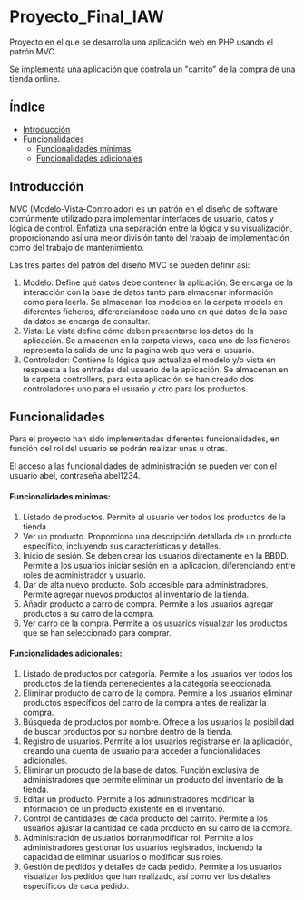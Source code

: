 # Proyecto_Final_IAW
Proyecto en el que se desarrolla una aplicación web en PHP usando el patrón MVC. 

Se implementa una aplicación que controla un "carrito" de la compra de una tienda online.

## Índice

- [Introducción](#introducción)
- [Funcionalidades](#funcionalidades)
  - [Funcionalidades mínimas](#funcionalidades-mínimas)
  - [Funcionalidades adicionales](#funcionalidades-adicionales)

## Introducción

MVC (Modelo-Vista-Controlador) es un patrón en el diseño de software comúnmente utilizado para implementar interfaces de usuario, datos y lógica de control. Enfatiza una separación entre la lógica y su visualización, proporcionando así una mejor división tanto del trabajo de implementación como del trabajo de mantenimiento.

Las tres partes del patrón del diseño MVC se pueden definir así:

1. Modelo: Define qué datos debe contener la aplicación. Se encarga de la interacción con la base de datos tanto para almacenar información como para leerla. Se almacenan los modelos en la carpeta models en diferentes ficheros, diferenciandose cada uno en qué datos de la base da datos se encarga de consultar.
2. Vista: La vista define cómo deben presentarse los datos de la aplicación. Se almacenan en la carpeta views, cada uno de los ficheros representa la salida de una la página web que verá el usuario.
3. Controlador: Contiene la lógica que actualiza el modelo y/o vista en respuesta a las entradas del usuario de la aplicación. Se almacenan en la carpeta controllers, para esta aplicación se han creado dos controladores uno para el usuario y otro para los productos.

## Funcionalidades

Para el proyecto han sido implementadas diferentes funcionalidades, en función del rol del usuario se podrán realizar unas u otras. 

El acceso a las funcionalidades de administración se pueden ver con el usuario abel, contraseña abel1234.

#### Funcionalidades mínimas:
1. Listado de productos. Permite al usuario ver todos los productos de la tienda.
2. Ver un producto. Proporciona una descripción detallada de un producto específico, incluyendo sus características y detalles.
3. Inicio de sesión. Se deben crear los usuarios directamente en la BBDD. Permite a los usuarios iniciar sesión en la aplicación, diferenciando entre roles de administrador y usuario.
4. Dar de alta nuevo producto. Solo accesible para administradores. Permite agregar nuevos productos al inventario de la tienda.
5. Añadir producto a carro de compra. Permite a los usuarios agregar productos a su carro de la compra.
6. Ver carro de la compra. Permite a los usuarios visualizar los productos que se han seleccionado para comprar.

#### Funcionalidades adicionales:
1. Listado de productos por categoría. Permite a los usuarios ver todos los productos de la tienda pertenecientes a la categoría seleccionada.
2. Eliminar producto de carro de la compra. Permite a los usuarios eliminar productos específicos del carro de la compra antes de realizar la compra.
3. Búsqueda de productos por nombre. Ofrece a los usuarios la posibilidad de buscar productos por su nombre dentro de la tienda.
4. Registro de usuarios. Permite a los usuarios registrarse en la aplicación, creando una cuenta de usuario para acceder a funcionalidades adicionales.
5. Eliminar un producto de la base de datos. Función exclusiva de administradores que permite eliminar un producto del inventario de la tienda.
6. Editar un producto. Permite a los administradores modificar la información de un producto existente en el inventario.
7. Control de cantidades de cada producto del carrito. Permite a los usuarios ajustar la cantidad de cada producto en su carro de la compra.
8. Administración de usuarios borrar/modificar rol. Permite a los administradores gestionar los usuarios registrados, incluendo la capacidad de eliminar usuarios o modificar sus roles.
9. Gestión de pedidos y detalles de cada pedido. Permite a los usuarios visualizar los pedidos que han realizado, así como ver los detalles específicos de cada pedido.